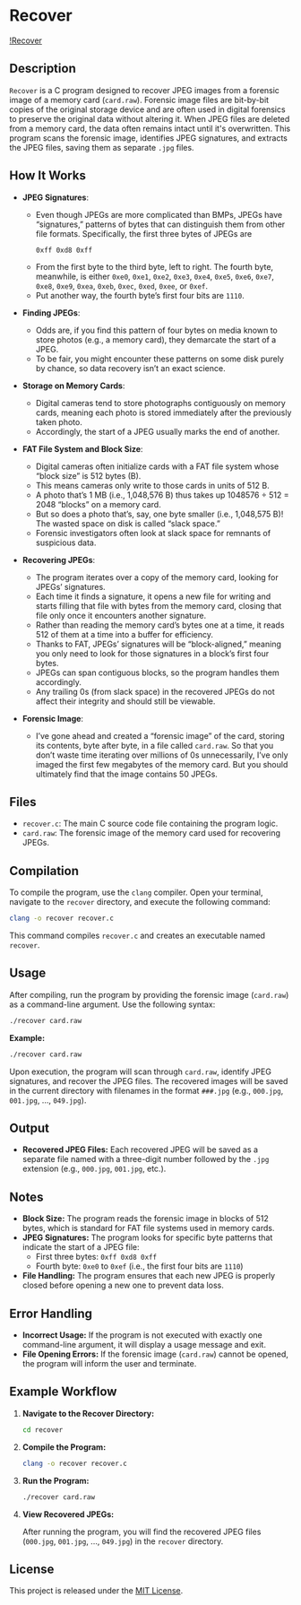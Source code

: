 # Recover

[!Recover](https://pmecdn.protonweb.com/image-transformation/?s=c&image=images%2Ff_auto%2Cq_auto%2Fv1707559931%2Fwp-pme%2FHow-to-recover-deleted-files-blog%402x%2FHow-to-recover-deleted-files-blog%402x.%3F_i%3DAA&width=2352&height=1176)

## Description

`Recover` is a C program designed to recover JPEG images from a forensic image of a memory card (`card.raw`).
Forensic image files are bit-by-bit copies of the original storage device and are often used in digital forensics to preserve the original data without altering it.
 When JPEG files are deleted from a memory card, the data often remains intact until it's overwritten. This program scans the forensic image, identifies JPEG signatures, and extracts the JPEG files, saving them as separate `.jpg` files.

## How It Works

- **JPEG Signatures**:
  - Even though JPEGs are more complicated than BMPs, JPEGs have “signatures,” patterns of bytes that can distinguish them from other file formats. Specifically, the first three bytes of JPEGs are
    ```
    0xff 0xd8 0xff
    ```
  - From the first byte to the third byte, left to right. The fourth byte, meanwhile, is either `0xe0`, `0xe1`, `0xe2`, `0xe3`, `0xe4`, `0xe5`, `0xe6`, `0xe7`, `0xe8`, `0xe9`, `0xea`, `0xeb`, `0xec`, `0xed`, `0xee`, or `0xef`.
  - Put another way, the fourth byte’s first four bits are `1110`.

- **Finding JPEGs**:
  - Odds are, if you find this pattern of four bytes on media known to store photos (e.g., a memory card), they demarcate the start of a JPEG.
  - To be fair, you might encounter these patterns on some disk purely by chance, so data recovery isn’t an exact science.

- **Storage on Memory Cards**:
  - Digital cameras tend to store photographs contiguously on memory cards, meaning each photo is stored immediately after the previously taken photo.
  - Accordingly, the start of a JPEG usually marks the end of another.

- **FAT File System and Block Size**:
  - Digital cameras often initialize cards with a FAT file system whose “block size” is 512 bytes (B).
  - This means cameras only write to those cards in units of 512 B.
  - A photo that’s 1 MB (i.e., 1,048,576 B) thus takes up 1048576 ÷ 512 = 2048 “blocks” on a memory card.
  - But so does a photo that’s, say, one byte smaller (i.e., 1,048,575 B)! The wasted space on disk is called “slack space.”
  - Forensic investigators often look at slack space for remnants of suspicious data.

- **Recovering JPEGs**:
  - The program iterates over a copy of the memory card, looking for JPEGs’ signatures.
  - Each time it finds a signature, it opens a new file for writing and starts filling that file with bytes from the memory card, closing that file only once it encounters another signature.
  - Rather than reading the memory card’s bytes one at a time, it reads 512 of them at a time into a buffer for efficiency.
  - Thanks to FAT, JPEGs’ signatures will be “block-aligned,” meaning you only need to look for those signatures in a block’s first four bytes.
  - JPEGs can span contiguous blocks, so the program handles them accordingly.
  - Any trailing 0s (from slack space) in the recovered JPEGs do not affect their integrity and should still be viewable.

- **Forensic Image**:
  - I’ve gone ahead and created a “forensic image” of the card, storing its contents, byte after byte, in a file called `card.raw`. So that you don’t waste time iterating over millions of 0s unnecessarily, I’ve only imaged the first few megabytes of the memory card. But you should ultimately find that the image contains 50 JPEGs.

## Files

- `recover.c`: The main C source code file containing the program logic.
- `card.raw`: The forensic image of the memory card used for recovering JPEGs.

## Compilation

To compile the program, use the `clang` compiler. Open your terminal, navigate to the `recover` directory, and execute the following command:

```bash
clang -o recover recover.c
```

This command compiles `recover.c` and creates an executable named `recover`.

## Usage

After compiling, run the program by providing the forensic image (`card.raw`) as a command-line argument. Use the following syntax:

```bash
./recover card.raw
```

**Example:**

```bash
./recover card.raw
```

Upon execution, the program will scan through `card.raw`, identify JPEG signatures, and recover the JPEG files. The recovered images will be saved in the current directory with filenames in the format `###.jpg` (e.g., `000.jpg`, `001.jpg`, ..., `049.jpg`).

## Output

- **Recovered JPEG Files:** Each recovered JPEG will be saved as a separate file named with a three-digit number followed by the `.jpg` extension (e.g., `000.jpg`, `001.jpg`, etc.).

## Notes

- **Block Size:** The program reads the forensic image in blocks of 512 bytes, which is standard for FAT file systems used in memory cards.
- **JPEG Signatures:** The program looks for specific byte patterns that indicate the start of a JPEG file:
  - First three bytes: `0xff 0xd8 0xff`
  - Fourth byte: `0xe0` to `0xef` (i.e., the first four bits are `1110`)
- **File Handling:** The program ensures that each new JPEG is properly closed before opening a new one to prevent data loss.

## Error Handling

- **Incorrect Usage:** If the program is not executed with exactly one command-line argument, it will display a usage message and exit.
- **File Opening Errors:** If the forensic image (`card.raw`) cannot be opened, the program will inform the user and terminate.

## Example Workflow

1. **Navigate to the Recover Directory:**

   ```bash
   cd recover
   ```

2. **Compile the Program:**

   ```bash
   clang -o recover recover.c
   ```

3. **Run the Program:**

   ```bash
   ./recover card.raw
   ```

4. **View Recovered JPEGs:**

   After running the program, you will find the recovered JPEG files (`000.jpg`, `001.jpg`, ..., `049.jpg`) in the `recover` directory.

## License

This project is released under the [MIT License](https://opensource.org/licenses/MIT).
